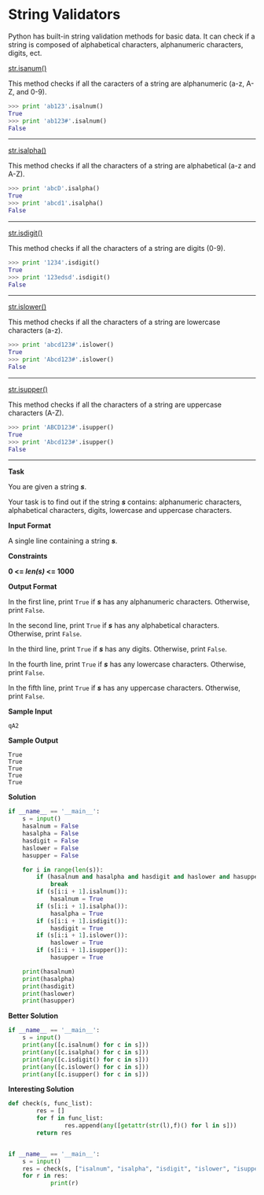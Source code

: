 # String Validators

Python has built-in string validation methods for basic data. It can check if a string is composed of alphabetical characters, alphanumeric characters, digits, ect.

[str.isanum()](https://docs.python.org/2/library/stdtypes.html#str.isalnum)

This method checks if all the caracters of a string are alphanumeric (a-z, A-Z, and 0-9).

```python
>>> print 'ab123'.isalnum()
True
>>> print 'ab123#'.isalnum()
False
```
---

[str.isalpha()]()

This method checks if all the characters of a string are alphabetical (a-z and A-Z).

```python
>>> print 'abcD'.isalpha()
True
>>> print 'abcd1'.isalpha()
False
```
---

[str.isdigit()]()

This method checks if all the characters of a string are digits (0-9).

```python
>>> print '1234'.isdigit()
True
>>> print '123edsd'.isdigit()
False
```
---

[str.islower()]()

This method checks if all the characters of a string are lowercase characters (a-z).

```python
>>> print 'abcd123#'.islower()
True
>>> print 'Abcd123#'.islower()
False
```
---

[str.isupper()]()

This method checks if all the characters of a string are uppercase characters (A-Z).

```python
>>> print 'ABCD123#'.isupper()
True
>>> print 'Abcd123#'.isupper()
False
```
---

__Task__

You are given a string ___s___.

Your task is to find out if the string ___s___ contains: alphanumeric characters, alphabetical characters, digits, lowercase and uppercase characters.

__Input Format__

A single line containing a string ___s___.

__Constraints__

__0 <= _len(s)_ <= 1000__

__Output Format__

In the first line, print ```True``` if ___s___ has any alphanumeric characters. Otherwise, print ```False```.

In the second line, print ```True``` if ___s___ has any alphabetical characters. Otherwise, print ```False```.

In the third line, print ```True``` if ___s___ has any digits. Otherwise, print ```False```.

In the fourth line, print ```True``` if ___s___ has any lowercase characters. Otherwise, print ```False```.

In the fifth line, print ```True``` if ___s___ has any uppercase characters. Otherwise, print ```False```.

__Sample Input__

```
qA2
```

__Sample Output__

```
True
True
True
True
True
```

__Solution__

```python
if __name__ == '__main__':
    s = input()
    hasalnum = False
    hasalpha = False
    hasdigit = False
    haslower = False
    hasupper = False

    for i in range(len(s)):
        if (hasalnum and hasalpha and hasdigit and haslower and hasupper):
            break
        if (s[i:i + 1].isalnum()):
            hasalnum = True
        if (s[i:i + 1].isalpha()):
            hasalpha = True
        if (s[i:i + 1].isdigit()):
            hasdigit = True
        if (s[i:i + 1].islower()):
            haslower = True
        if (s[i:i + 1].isupper()):
            hasupper = True

    print(hasalnum)
    print(hasalpha)
    print(hasdigit)
    print(haslower)
    print(hasupper)
```

__Better Solution__

```python
if __name__ == '__main__':
    s = input()
    print(any([c.isalnum() for c in s]))
    print(any([c.isalpha() for c in s]))
    print(any([c.isdigit() for c in s]))
    print(any([c.islower() for c in s]))
    print(any([c.isupper() for c in s]))
```

__Interesting Solution__

```python
def check(s, func_list):
        res = []
        for f in func_list:
                res.append(any([getattr(str(l),f)() for l in s]))
        return res


if __name__ == '__main__':
    s = input()
    res = check(s, ["isalnum", "isalpha", "isdigit", "islower", "isupper"])
    for r in res:
            print(r)
```
